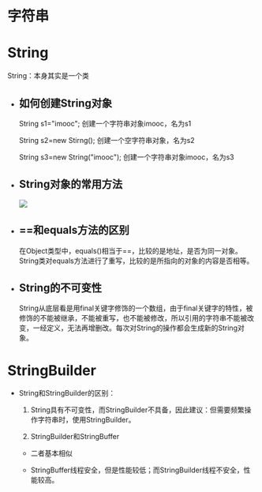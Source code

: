 # 字符串

# String

String：本身其实是一个类

- ## 如何创建String对象
  
  String s1="imooc"; 创建一个字符串对象imooc，名为s1
  
  String s2=new Stirng(); 创建一个空字符串对象，名为s2
  
  String s3=new String("imooc"); 创建一个字符串对象imooc，名为s3
  
- ## String对象的常用方法

  ![](C:\Users\25044\AppData\Roaming\marktext\images\2025-03-27-15-55-34-image.png)
  
- ## ==和equals方法的区别
  
  在Object类型中，equals()相当于==，比较的是地址，是否为同一对象。
  String类对equals方法进行了重写，比较的是所指向的对象的内容是否相等。
  
- ## String的不可变性
  
  String从底层看是用final关键字修饰的一个数组，由于final关键字的特性，被修饰的不能被继承，不能被重写，也不能被修改，所以引用的字符串不能被改变，一经定义，无法再增删改。每次对String的操作都会生成新的String对象。
  

# StringBuilder

- String和StringBuilder的区别：
  
  1. String具有不可变性，而StringBuilder不具备，因此建议：但需要频繁操作字符串时，使用StringBuilder。
    
  2. StringBuilder和StringBuffer
    
    - 二者基本相似
      
    - StringBuffer线程安全，但是性能较低；而StringBuilder线程不安全，性能较高。
